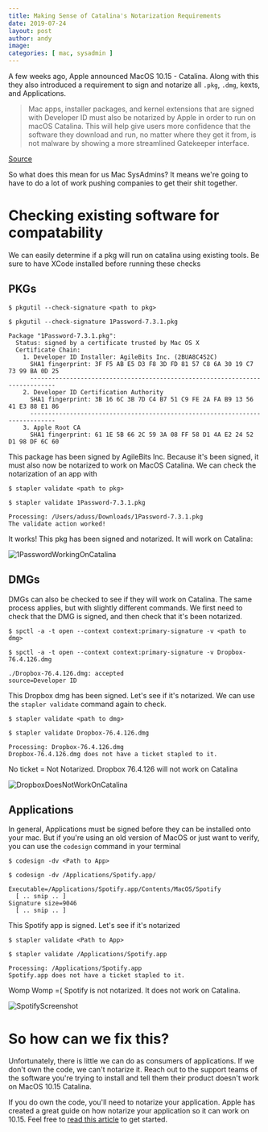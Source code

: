 ```yaml
---
title: Making Sense of Catalina's Notarization Requirements
date: 2019-07-24
layout: post
author: andy
image: 
categories: [ mac, sysadmin ]
---
```


A few weeks ago, Apple announced MacOS 10.15 - Catalina.  Along with this they also introduced a requirement to sign and notarize all `.pkg`, `.dmg`, kexts, and Applications.

> Mac apps, installer packages, and kernel extensions that are signed with Developer ID must also be notarized by Apple in order to run on macOS Catalina. This will help give users more confidence that the software they download and run, no matter where they get it from, is not malware by showing a more streamlined Gatekeeper interface.

[Source](https://developer.apple.com/news/?id=06032019i)

So what does this mean for us Mac SysAdmins? It means we're going to have to do a lot of work pushing companies to get their shit together.

# Checking existing software for compatability

We can easily determine if a pkg will run on catalina using existing tools. Be sure to have XCode installed before running these checks

## PKGs

```
$ pkgutil --check-signature <path to pkg>

$ pkgutil --check-signature 1Password-7.3.1.pkg

Package "1Password-7.3.1.pkg":
  Status: signed by a certificate trusted by Mac OS X
  Certificate Chain:
    1. Developer ID Installer: AgileBits Inc. (2BUA8C4S2C)
      SHA1 fingerprint: 3F F5 AB E5 D3 F8 3D FD 81 57 C8 6A 30 19 C7 73 99 BA 0D 25
      -----------------------------------------------------------------------------
    2. Developer ID Certification Authority
      SHA1 fingerprint: 3B 16 6C 3B 7D C4 B7 51 C9 FE 2A FA B9 13 56 41 E3 88 E1 86
      -----------------------------------------------------------------------------
    3. Apple Root CA
      SHA1 fingerprint: 61 1E 5B 66 2C 59 3A 08 FF 58 D1 4A E2 24 52 D1 98 DF 6C 60

```

This package has been signed by AgileBits Inc. Because it's been signed, it must also now be notarized to work on MacOS Catalina. We can check the notarization of an app with

```
$ stapler validate <path to pkg>

$ stapler validate 1Password-7.3.1.pkg

Processing: /Users/aduss/Downloads/1Password-7.3.1.pkg
The validate action worked!
```

It works! This pkg has been signed and notarized. It will work on Catalina:

![1PasswordWorkingOnCatalina](https://i.imgur.com/a2BpwdE.png)

## DMGs

DMGs can also be checked to see if they will work on Catalina.  The same process applies, but with slightly different commands. We first need to check that the DMG is signed, and then check that it's been notarized.

```
$ spctl -a -t open --context context:primary-signature -v <path to dmg>

$ spctl -a -t open --context context:primary-signature -v Dropbox-76.4.126.dmg

./Dropbox-76.4.126.dmg: accepted
source=Developer ID
```

This Dropbox dmg has been signed. Let's see if it's notarized. We can use the `stapler validate` command again to check.

```
$ stapler validate <path to dmg> 

$ stapler validate Dropbox-76.4.126.dmg

Processing: Dropbox-76.4.126.dmg
Dropbox-76.4.126.dmg does not have a ticket stapled to it.
```

No ticket = Not Notarized. Dropbox 76.4.126 will not work on Catalina

![DropboxDoesNotWorkOnCatalina](https://i.imgur.com/M6I81qE.png)

## Applications

In general, Applications must be signed before they can be installed onto your mac. But if you're using an old version of MacOS or just want to verify, you can use the `codesign` command in your terminal

```
$ codesign -dv <Path to App>

$ codesign -dv /Applications/Spotify.app/

Executable=/Applications/Spotify.app/Contents/MacOS/Spotify
  [ .. snip .. ]
Signature size=9046
  [ .. snip .. ]
```

This Spotify app is signed. Let's see if it's notarized

```
$ stapler validate <Path to App>

$ stapler validate /Applications/Spotify.app

Processing: /Applications/Spotify.app
Spotify.app does not have a ticket stapled to it.
```

Womp Womp =(  Spotify is not notarized. It does not work on Catalina.

![SpotifyScreenshot](https://i.imgur.com/nbJpX0z.png)

# So how can we fix this?

Unfortunately, there is little we can do as consumers of applications. If we don't own the code, we can't notarize it.  Reach out to the support teams of the software you're trying to install and tell them their product doesn't work on MacOS 10.15 Catalina.

If you do own the code, you'll need to notarize your application. Apple has created a great guide on how notarize your application so it can work on 10.15. Feel free to [read this article](https://developer.apple.com/documentation/security/notarizing_your_app_before_distribution) to get started.

